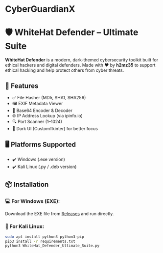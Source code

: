 # CyberGuardianX
# 🛡️ WhiteHat Defender – Ultimate Suite

**WhiteHat Defender** is a modern, dark-themed cybersecurity toolkit built for ethical hackers and digital defenders. Made with ❤️ by **h2mz35** to support ethical hacking and help protect others from cyber threats.

## 🚀 Features
- ✅ File Hasher (MD5, SHA1, SHA256)
- 🖼️ EXIF Metadata Viewer
- 🔐 Base64 Encoder & Decoder
- 🌐 IP Address Lookup (via ipinfo.io)
- 🔍 Port Scanner (1–1024)
- 🧪 Dark UI (CustomTkinter) for better focus

## 🖥️ Platforms Supported
- ✔️ Windows (.exe version)
- ✔️ Kali Linux (.py / .deb version)

## 📦 Installation

### 💻 For Windows (EXE):
Download the EXE file from [Releases](https://github.com/yourusername/WhiteHatDefender/releases) and run directly.

### 🐧 For Kali Linux:
```bash
sudo apt install python3 python3-pip
pip3 install -r requirements.txt
python3 WhiteHat_Defender_Ultimate_Suite.py
